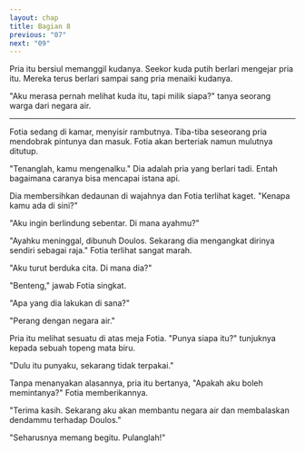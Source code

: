 ```yaml
---
layout: chap
title: Bagian 8
previous: "07"
next: "09"
---
```

Pria itu bersiul memanggil kudanya. Seekor kuda putih berlari mengejar pria itu. Mereka terus berlari sampai sang pria menaiki kudanya.

"Aku merasa pernah melihat kuda itu, tapi milik siapa?" tanya seorang warga dari negara air.

***

Fotia sedang di kamar, menyisir rambutnya. Tiba-tiba seseorang pria mendobrak pintunya dan masuk. Fotia akan berteriak namun mulutnya ditutup.

"Tenanglah, kamu mengenalku." Dia adalah pria yang berlari tadi. Entah bagaimana caranya bisa mencapai istana api.

Dia membersihkan dedaunan di wajahnya dan Fotia terlihat kaget. "Kenapa kamu ada di sini?"

"Aku ingin berlindung sebentar. Di mana ayahmu?"

"Ayahku meninggal, dibunuh Doulos. Sekarang dia mengangkat dirinya sendiri sebagai raja." Fotia terlihat sangat marah.

"Aku turut berduka cita. Di mana dia?"

"Benteng," jawab Fotia singkat.

"Apa yang dia lakukan di sana?"

"Perang dengan negara air."

Pria itu melihat sesuatu di atas meja Fotia. "Punya siapa itu?" tunjuknya kepada sebuah topeng mata biru.

"Dulu itu punyaku, sekarang tidak terpakai."

Tanpa menanyakan alasannya, pria itu bertanya, "Apakah aku boleh memintanya?" Fotia memberikannya.

"Terima kasih. Sekarang aku akan membantu negara air dan membalaskan dendammu terhadap Doulos."

"Seharusnya memang begitu. Pulanglah!"